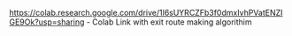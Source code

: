 https://colab.research.google.com/drive/1l6sUYRCZFb3f0dmxIvhPVatENZIGE9Ok?usp=sharing - Colab Link with exit route making algorithim
